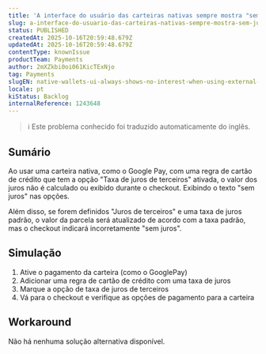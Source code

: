 ```yaml
---
title: 'A interface do usuário das carteiras nativas sempre mostra "sem juros" ao usar o sinalizador de juros externo'
slug: a-interface-do-usuario-das-carteiras-nativas-sempre-mostra-sem-juros-ao-usar-o-sinalizador-de-juros-externo
status: PUBLISHED
createdAt: 2025-10-16T20:59:48.679Z
updatedAt: 2025-10-16T20:59:48.679Z
contentType: knownIssue
productTeam: Payments
author: 2mXZkbi0oi061KicTExNjo
tag: Payments
slugEN: native-wallets-ui-always-shows-no-interest-when-using-external-interest-flag
locale: pt
kiStatus: Backlog
internalReference: 1243648
---
```


>ℹ️ Este problema conhecido foi traduzido automaticamente do inglês.

## Sumário



Ao usar uma carteira nativa, como o Google Pay, com uma regra de cartão de crédito que tem a opção "Taxa de juros de terceiros" ativada, o valor dos juros não é calculado ou exibido durante o checkout. Exibindo o texto "sem juros" nas opções.

Além disso, se forem definidos "Juros de terceiros" e uma taxa de juros padrão, o valor da parcela será atualizado de acordo com a taxa padrão, mas o checkout indicará incorretamente "sem juros".
## Simulação




1. Ative o pagamento da carteira (como o GooglePay)
2. Adicionar uma regra de cartão de crédito com uma taxa de juros
3. Marque a opção de taxa de juros de terceiros
4. Vá para o checkout e verifique as opções de pagamento para a carteira


## Workaround


Não há nenhuma solução alternativa disponível.



